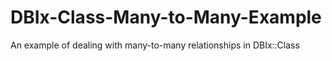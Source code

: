 DBIx-Class-Many-to-Many-Example
===============================

An example of dealing with many-to-many relationships in DBIx::Class
